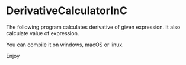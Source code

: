 # DerivativeCalculatorInC
The following program calculates derivative of given expression. It also calculate value of expression.

You can compile it on windows, macOS or linux.

Enjoy
